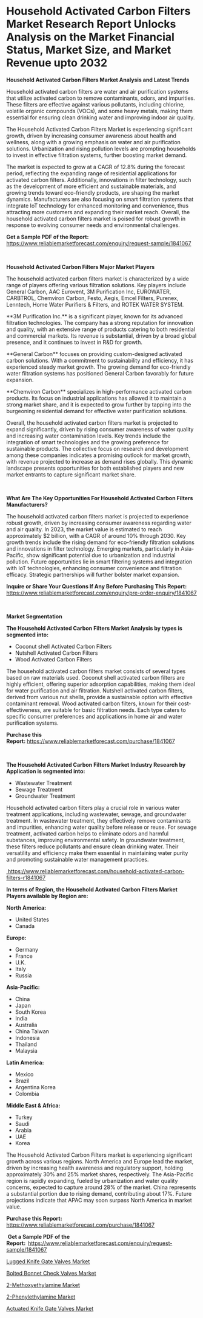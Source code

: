 <p><h1>Household Activated Carbon Filters Market Research Report Unlocks Analysis on the Market Financial Status, Market Size, and Market Revenue upto 2032</h1></p><p><strong>Household Activated Carbon Filters Market Analysis and Latest Trends</strong></p>
<p><p>Household activated carbon filters are water and air purification systems that utilize activated carbon to remove contaminants, odors, and impurities. These filters are effective against various pollutants, including chlorine, volatile organic compounds (VOCs), and some heavy metals, making them essential for ensuring clean drinking water and improving indoor air quality.</p><p>The Household Activated Carbon Filters Market is experiencing significant growth, driven by increasing consumer awareness about health and wellness, along with a growing emphasis on water and air purification solutions. Urbanization and rising pollution levels are prompting households to invest in effective filtration systems, further boosting market demand. </p><p>The market is expected to grow at a CAGR of 12.8% during the forecast period, reflecting the expanding range of residential applications for activated carbon filters. Additionally, innovations in filter technology, such as the development of more efficient and sustainable materials, and growing trends toward eco-friendly products, are shaping the market dynamics. Manufacturers are also focusing on smart filtration systems that integrate IoT technology for enhanced monitoring and convenience, thus attracting more customers and expanding their market reach. Overall, the household activated carbon filters market is poised for robust growth in response to evolving consumer needs and environmental challenges.</p></p>
<p><strong>Get a Sample PDF of the Report:&nbsp;</strong> <a href="https://www.reliablemarketforecast.com/enquiry/request-sample/1841067?utm_campaign=2447&utm_medium=2&utm_source=Github&utm_content=ia&utm_term=03042025&utm_id=household-activated-carbon-filters">https://www.reliablemarketforecast.com/enquiry/request-sample/1841067</a></p>
<p>&nbsp;</p>
<p><strong>Household Activated Carbon Filters Major Market Players</strong></p>
<p><p>The household activated carbon filters market is characterized by a wide range of players offering various filtration solutions. Key players include General Carbon, AAC Eurovent, 3M Purification Inc, EUROWATER, CARBTROL, Chemviron Carbon, Festo, Aegis, Emcel Filters, Purenex, Lenntech, Home Water Purifiers & Filters, and ROTEK WATER SYSTEM.</p><p>**3M Purification Inc.** is a significant player, known for its advanced filtration technologies. The company has a strong reputation for innovation and quality, with an extensive range of products catering to both residential and commercial markets. Its revenue is substantial, driven by a broad global presence, and it continues to invest in R&D for growth.</p><p>**General Carbon** focuses on providing custom-designed activated carbon solutions. With a commitment to sustainability and efficiency, it has experienced steady market growth. The growing demand for eco-friendly water filtration systems has positioned General Carbon favorably for future expansion.</p><p>**Chemviron Carbon** specializes in high-performance activated carbon products. Its focus on industrial applications has allowed it to maintain a strong market share, and it is expected to grow further by tapping into the burgeoning residential demand for effective water purification solutions.</p><p>Overall, the household activated carbon filters market is projected to expand significantly, driven by rising consumer awareness of water quality and increasing water contamination levels. Key trends include the integration of smart technologies and the growing preference for sustainable products. The collective focus on research and development among these companies indicates a promising outlook for market growth, with revenue projected to increase as demand rises globally. This dynamic landscape presents opportunities for both established players and new market entrants to capture significant market share.</p></p>
<p>&nbsp;</p>
<p><strong>What Are The Key Opportunities For Household Activated Carbon Filters Manufacturers?</strong></p>
<p><p>The household activated carbon filters market is projected to experience robust growth, driven by increasing consumer awareness regarding water and air quality. In 2023, the market value is estimated to reach approximately $2 billion, with a CAGR of around 10% through 2030. Key growth trends include the rising demand for eco-friendly filtration solutions and innovations in filter technology. Emerging markets, particularly in Asia-Pacific, show significant potential due to urbanization and industrial pollution. Future opportunities lie in smart filtering systems and integration with IoT technologies, enhancing consumer convenience and filtration efficacy. Strategic partnerships will further bolster market expansion.</p></p>
<p><strong>Inquire or Share Your Questions If Any Before Purchasing This Report:</strong> <a href="https://www.reliablemarketforecast.com/enquiry/pre-order-enquiry/1841067?utm_campaign=2447&utm_medium=2&utm_source=Github&utm_content=ia&utm_term=03042025&utm_id=household-activated-carbon-filters">https://www.reliablemarketforecast.com/enquiry/pre-order-enquiry/1841067</a></p>
<p>&nbsp;</p>
<p><strong>Market Segmentation</strong></p>
<p><strong>The Household Activated Carbon Filters Market Analysis by types is segmented into:</strong></p>
<p><ul><li>Coconut shell Activated Carbon Filters</li><li>Nutshell Activated Carbon Filters</li><li>Wood Activated Carbon Filters</li></ul></p>
<p><p>The household activated carbon filters market consists of several types based on raw materials used. Coconut shell activated carbon filters are highly efficient, offering superior adsorption capabilities, making them ideal for water purification and air filtration. Nutshell activated carbon filters, derived from various nut shells, provide a sustainable option with effective contaminant removal. Wood activated carbon filters, known for their cost-effectiveness, are suitable for basic filtration needs. Each type caters to specific consumer preferences and applications in home air and water purification systems.</p></p>
<p><strong>Purchase this Report:&nbsp;</strong><a href="https://www.reliablemarketforecast.com/purchase/1841067?utm_campaign=2447&utm_medium=2&utm_source=Github&utm_content=ia&utm_term=03042025&utm_id=household-activated-carbon-filters">https://www.reliablemarketforecast.com/purchase/1841067</a></p>
<p>&nbsp;</p>
<p><strong>The Household Activated Carbon Filters Market Industry Research by Application is segmented into:</strong></p>
<p><ul><li>Wastewater Treatment</li><li>Sewage Treatment</li><li>Groundwater Treatment</li></ul></p>
<p><p>Household activated carbon filters play a crucial role in various water treatment applications, including wastewater, sewage, and groundwater treatment. In wastewater treatment, they effectively remove contaminants and impurities, enhancing water quality before release or reuse. For sewage treatment, activated carbon helps to eliminate odors and harmful substances, improving environmental safety. In groundwater treatment, these filters reduce pollutants and ensure clean drinking water. Their versatility and efficiency make them essential in maintaining water purity and promoting sustainable water management practices.</p></p>
<p><a href="https://www.reliablemarketforecast.com/household-activated-carbon-filters-r1841067?utm_campaign=2447&utm_medium=2&utm_source=Github&utm_content=ia&utm_term=03042025&utm_id=household-activated-carbon-filters">&nbsp;https://www.reliablemarketforecast.com/household-activated-carbon-filters-r1841067</a></p>
<p><strong>In terms of Region, the Household Activated Carbon Filters Market Players available by Region are:</strong></p>
<p>
    <p> <strong> North America: </strong>
        <ul>
            <li>United States</li>
            <li>Canada</li>
        </ul>
        </p> 
    <p> <strong> Europe: </strong>
        <ul>
            <li>Germany</li>
            <li>France</li>
            <li>U.K.</li>
            <li>Italy</li>
            <li>Russia</li>
        </ul>
        </p> 
    <p> <strong> Asia-Pacific: </strong>
        <ul>
            <li>China</li>
            <li>Japan</li>
            <li>South Korea</li>
            <li>India</li>
            <li>Australia</li>
            <li>China Taiwan</li>
            <li>Indonesia</li>
            <li>Thailand</li>
            <li>Malaysia</li>
        </ul>
        </p> 
    <p> <strong> Latin America: </strong>
        <ul>
            <li>Mexico</li>
            <li>Brazil</li>
            <li>Argentina Korea</li>
            <li>Colombia</li>
        </ul>
        </p> 
    <p> <strong> Middle East & Africa: </strong>
        <ul>
            <li>Turkey</li>
            <li>Saudi</li>
            <li>Arabia</li>
            <li>UAE</li>
            <li>Korea</li>
        </ul>
    </p>
    </p>
<p><p>The Household Activated Carbon Filters market is experiencing significant growth across various regions. North America and Europe lead the market, driven by increasing health awareness and regulatory support, holding approximately 30% and 25% market shares, respectively. The Asia-Pacific region is rapidly expanding, fueled by urbanization and water quality concerns, expected to capture around 28% of the market. China represents a substantial portion due to rising demand, contributing about 17%. Future projections indicate that APAC may soon surpass North America in market value.</p></p>
<p><strong>Purchase this Report: </strong><a href="https://www.reliablemarketforecast.com/purchase/1841067?utm_campaign=2447&utm_medium=2&utm_source=Github&utm_content=ia&utm_term=03042025&utm_id=household-activated-carbon-filters">https://www.reliablemarketforecast.com/purchase/1841067</a></p>
<p>&nbsp;<strong>Get a Sample PDF of the Report:&nbsp;&nbsp;</strong><a href="https://www.reliablemarketforecast.com/enquiry/request-sample/1841067?utm_campaign=2447&utm_medium=2&utm_source=Github&utm_content=ia&utm_term=03042025&utm_id=household-activated-carbon-filters">https://www.reliablemarketforecast.com/enquiry/request-sample/1841067</a></p>
<p><strong></strong></p>
<p><p><a href="https://www.linkedin.com/pulse/lugged-knife-gate-valves-market-dynamics-projections-2025-2032-prqke?utm_campaign=2447&utm_medium=2&utm_source=Github&utm_content=ia&utm_term=03042025&utm_id=household-activated-carbon-filters">Lugged Knife Gate Valves Market</a></p><p><a href="https://www.linkedin.com/pulse/revenue-insights-growth-forecast-bolted-bonnet-check-valves-ke5we?utm_campaign=2447&utm_medium=2&utm_source=Github&utm_content=ia&utm_term=03042025&utm_id=household-activated-carbon-filters">Bolted Bonnet Check Valves Market</a></p><p><a href="https://github.com/bawksmaedamu/Market-Research-Report-List-1/blob/main/2-methoxyethylamine-market.md?utm_campaign=2447&utm_medium=2&utm_source=Github&utm_content=ia&utm_term=03042025&utm_id=household-activated-carbon-filters">2-Methoxyethylamine Market</a></p><p><a href="https://github.com/agemakisel4b/Market-Research-Report-List-1/blob/main/2-phenylethylamine-market.md?utm_campaign=2447&utm_medium=2&utm_source=Github&utm_content=ia&utm_term=03042025&utm_id=household-activated-carbon-filters">2-Phenylethylamine Market</a></p><p><a href="https://www.linkedin.com/pulse/actuated-knife-gate-valves-market-forecasted-considering-factors-msqfe?utm_campaign=2447&utm_medium=2&utm_source=Github&utm_content=ia&utm_term=03042025&utm_id=household-activated-carbon-filters">Actuated Knife Gate Valves Market</a></p></p>